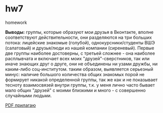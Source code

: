 # hw7
homework

**Выводы:** группы, которые образуют мои друзья в Вконтакте, вполне соответствуют действительности, они разделяются на три больших потока: лицейские знакомые (голубой), однокурсники/студенты ВШЭ (салатовый) и друзья/люди из нашей компании (сиреневый). Первые две группы наиболее достоверны, с третьей сложнее - она наиболее расплывчата и включает всех моих "друзей"-сверстников, так или иначе знающих друг о друге, они не объединены ни узами дружбы, ни каким-либо соц-институтом. таким образом, выявляется серьезный минус: наличие большого количества общих знакомых порой не формирует никакой определенной группы, так же как и не показывает тесноту взаимосвязей внутри группы, т.к. у меня лично часто бывает мало общих "друзей" с моими близкими и много - с совершенно случайными людьми.

[PDF прилагаю](https://github.com/piramidanechastiy/hw7/blob/master/ура!!!.pdf)
